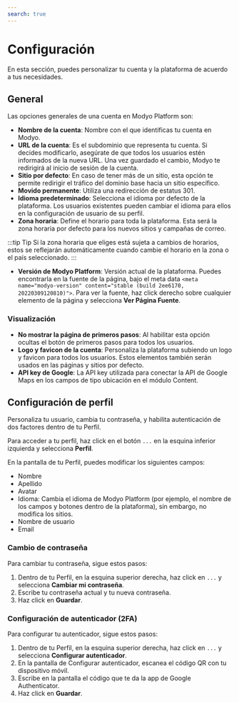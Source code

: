 ```yaml
---
search: true
---
```


# Configuración

En esta sección, puedes personalizar tu cuenta y la plataforma de acuerdo a tus necesidades.

## General

Las opciones generales de una cuenta en Modyo Platform son:

* **Nombre de la cuenta**: Nombre con el que identificas tu cuenta en Modyo.
* **URL de la cuenta**: Es el subdominio que representa tu cuenta. Si decides modificarlo, asegúrate de que todos los usuarios estén informados de la nueva URL. Una vez guardado el cambio, Modyo te redirigirá al inicio de sesión de la cuenta.
* **Sitio por defecto**: En caso de tener más de un sitio, esta opción te permite redirigir el tráfico del dominio base hacia un sitio específico.
* **Movido permanente**: Utiliza una redirección de estatus 301.
* **Idioma predeterminado**: Selecciona el idioma por defecto de la plataforma. Los usuarios existentes pueden cambiar el idioma para ellos en la configuración de usuario de su perfil.
* **Zona horaria**: Define el horario para toda la plataforma. Esta será la zona horaria por defecto para los nuevos sitios y campañas de correo.

:::tip Tip
Si la zona horaria que eliges está sujeta a cambios de horarios, estos se reflejarán automáticamente cuando cambie el horario en la zona o el país seleccionado.
:::

* **Versión de Modyo Platform**: Versión actual de la plataforma. Puedes encontrarla en la fuente de la página, bajo el meta data `<meta name="modyo-version" content="stable (build 2ee6170, 20220309120810)">`. Para ver la fuente, haz click derecho sobre cualquier elemento de la página y selecciona **Ver Página Fuente**.

### Visualización

* **No mostrar la página de primeros pasos**: Al habilitar esta opción ocultas el botón de primeros pasos para todos los usuarios.
* **Logo y favicon de la cuenta**: Personaliza la plataforma subiendo un logo y favicon para todos los usuarios. Estos elementos también serán usados en las páginas y sitios por defecto.
* **API key de Google**: La API key utilizada para conectar la API de Google Maps en los campos de tipo ubicación en el módulo Content.

## Configuración de perfil

Personaliza tu usuario, cambia tu contraseña, y habilita autenticación de dos factores dentro de tu Perfil.

Para acceder a tu perfil, haz click en el botón `...` en la esquina inferior izquierda y selecciona **Perfil**.

En la pantalla de tu Perfil, puedes modificar los siguientes campos:
  - Nombre
  - Apellido
  - Avatar
  - Idioma: Cambia el idioma de Modyo Platform (por ejemplo, el nombre de los campos y botones dentro de la plataforma), sin embargo, no modifica los sitios.
  - Nombre de usuario
  - Email

### Cambio de contraseña

Para cambiar tu contraseña, sigue estos pasos:

1. Dentro de tu Perfil, en la esquina superior derecha, haz click en `...` y selecciona **Cambiar mi contraseña**.
1. Escribe tu contraseña actual y tu nueva contraseña.
1. Haz click en **Guardar**.

### Configuración de autenticador (2FA)

Para configurar tu autenticador, sigue estos pasos:

1. Dentro de tu Perfil, en la esquina superior derecha, haz click en `...` y selecciona **Configurar autenticador**.
1. En la pantalla de Configurar autenticador, escanea el código QR con tu dispositivo móvil.
1. Escribe en la pantalla el código que te da la app de Google Authenticator.
1. Haz click en **Guardar**.